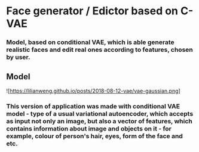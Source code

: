 # Face generator / Edictor based on C-VAE
### Model, based on conditional VAE, which is able generate realistic faces and edit real ones according to features, chosen by user.

## Model 

![https://lilianweng.github.io/posts/2018-08-12-vae/vae-gaussian.png]

### This version of application was made with conditional VAE model - type of a usual variational autoencoder, which accepts as input not only an image, but also a vector of features, which contains information about image and objects on it - for example, colour of person's hair, eyes, form of the face and etc. 



